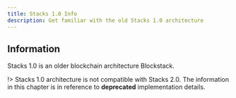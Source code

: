 ```yaml
---
title: Stacks 1.0 Info
description: Get familiar with the old Stacks 1.0 architecture
---
```


## Information

Stacks 1.0 is an older blockchain architecture Blockstack.

!> Stacks 1.0 architecture is not compatible with Stacks 2.0. The information in this chapter is in reference to **deprecated** implementation details.
